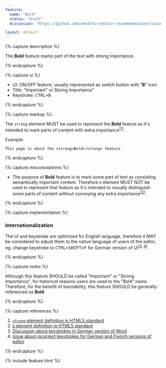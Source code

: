 ```yaml
---
feature:
  name: "Bold"
  status: "Draft"
  discussion: "https://github.com/ckeditor/editor-recommendations/issues/1"

layout: default
---
```


{% capture description %}

The **Bold** feature marks part of the text with strong importance.

{% endcapture %}

{% capture ui %}

 * UI: ON/OFF feature, usually represented as switch button with "**B**" icon
 * Title: "Important" or Strong Importance"
 * Keystroke: <kbd>CTRL+B</kbd>

{% endcapture %}

{% capture markup %}

The `strong` element MUST be used to represent the **Bold** feature as it's intended to mark parts of content with extra importance<sup>[[1](#ref1)]</sup>.

Example:

```
This page is about the <strong>Bold</strong> feature.
```

{% endcapture %}

{% capture misconceptions %}

* The purpose of **Bold** feature is to mark some part of text as consisting semantically important content. Therefore `b` element MUST NOT be used to represent that feature as it's intended to visually distinguish some parts of content without conveying any extra importance<sup>[[2](#ref2)]</sup>.

{% endcapture %}

{% capture implementation %}

### Internationalization

The UI and keystroke are optimized for English language, therefore it MAY be considered to adjust them to the native language of users of the editor, eg. change keystroke to <kbd>CTRL+SHIFT+F</kbd> for German version of UI<sup>[[3](#ref3), [4](#ref4)]</sup>.

{% endcapture %}

{% capture notes %}

Although this feature SHOULD be called "Important" or "Strong Importance", for historical reasons users are used to the
"Bold" name. Therefore, for the benefit of learnability, this feature SHOULD be generally referenced as **Bold**.

{% endcapture %}

{% capture references %}

1. <a id="ref1"></a>[`strong` element definition in HTML5 standard](http://www.w3.org/TR/html5/text-level-semantics.html#the-strong-element)
2. <a id="ref2"></a>[`b` element definition in HTML5 standard](http://www.w3.org/TR/html5/text-level-semantics.html#the-b-element)
3. <a id="ref3"></a>[Discussion about keystrokes in German version of Word](http://dict.leo.org/forum/viewGeneraldiscussion.php?idThread=846089)
4. <a id="ref4"></a>[Issue about incorrect keystrokes for German and French versions of editor](https://jira.atlassian.com/browse/CONF-13567)

{% endcapture %}

{% include feature.html %}
